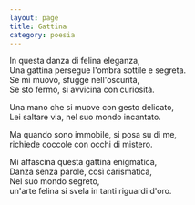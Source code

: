 ```yaml
--- 
layout: page
title: Gattina
category: poesia
---
```


In questa danza di felina eleganza,  
Una gattina persegue l'ombra sottile e segreta.  
Se mi muovo, sfugge nell'oscurità,  
Se sto fermo, si avvicina con curiosità.  

Una mano che si muove con gesto delicato,  
Lei saltare via, nel suo mondo incantato.  

Ma quando sono immobile, si posa su di me,  
richiede coccole con occhi di mistero.  

Mi affascina questa gattina enigmatica,  
Danza senza parole, così carismatica,  
Nel suo mondo segreto,  
un'arte felina si svela in tanti riguardi d'oro.  
